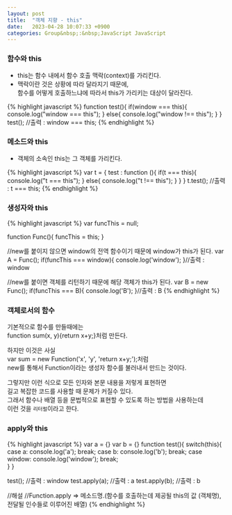 ```yaml
---
layout: post
title:  "객체 지향 - this"
date:   2023-04-28 10:07:33 +0900
categories: Group&nbsp;:&nbsp;JavaScript JavaScript
---
```


### 함수와 this

- this는 함수 내에서 함수 호출 맥락(context)를 가리킨다.  
- 맥락이란 것은 상황에 따라 달라지기 때문에,  
함수를 어떻게 호출하느냐에 따라서 this가 가리키는 대상이 달라진다.

{% highlight javascript %}
function test(){
    if(window === this){
        console.log("window === this");
    }
    else{
        console.log("window !== this");
    }
}
test(); //출력 : window === this;
{% endhighlight %}

### 메소드와 this

- 객체의 소속인 this는 그 객체를 가리킨다.

{% highlight javascript %}
var t = {
    test : function (){
        if(t === this){
            console.log("t === this");
        }
        else{
            console.log("t !== this");
        }
    }
}
t.test(); //출력 : t === this;
{% endhighlight %}

### 생성자와 this

{% highlight javascript %}
var funcThis = null; 
            
function Func(){
    funcThis = this;
}

//new를 붙이지 않으면 window의 전역 함수이기 때문에 window가 this가 된다.
var A = Func();
if(funcThis === window){
    console.log('window');
}//출력 : window

//new를 붙이면 객체를 리턴하기 때문에 해당 객체가 this가 된다.
var B = new Func();
if(funcThis === B){
    console.log('B');
}//출력 : B
{% endhighlight %}

### 객체로서의 함수

기본적으로 함수를 만들때에는  
function sum(x, y){return x+y;}처럼 만든다.  
  
하지만 이것은 사실  
var sum = new Function('x', 'y', 'return x+y;');처럼  
new를 통해서 Function이라는 생성자 함수를 불러내서 만드는 것이다.  
  
그렇지만 이런 식으로 모든 인자와 본문 내용을 저렇게 표현하면  
길고 복잡한 코드를 사용할 때 문제가 커질수 있다.  
그래서 함수나 배열 등을 문법적으로 표현할 수 있도록 하는 방법을 사용하는데    
이런 것을 `리터럴`이라고 한다.

### apply와 this

{% highlight javascript %}
var a = {}
var b = {}
function test(){
    switch(this){
        case a:
            console.log('a');
            break;
        case b:
            console.log('b');
            break;
        case window:
            console.log('window');
            break;          
    }
}

test();         //출력 : window
test.apply(a);  //출력 : a
test.apply(b);  //출력 : b

//해설
//Function.apply => 메소드명.(함수를 호출하는데 제공될 this의 값 (객체명), 전달될 인수들로 이루어진 배열)
{% endhighlight %}